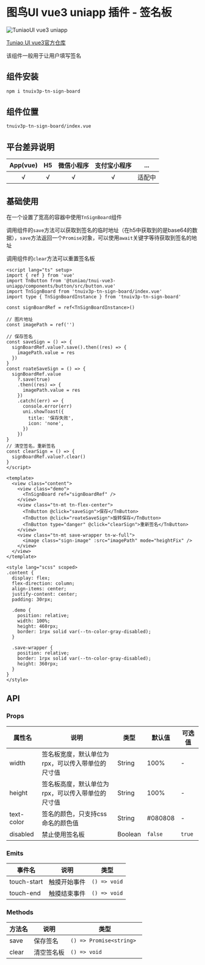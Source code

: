 # 图鸟UI vue3 uniapp 插件 - 签名板

![TuniaoUI vue3 uniapp](https://resource.tuniaokj.com/images/vue3/market/vue3-banner-min.jpg 'TuniaoUI vue3 uniapp')

[Tuniao UI vue3官方仓库](https://github.com/tuniaoTech/tuniaoui-rc-vue3-uniapp)

该组件一般用于让用户填写签名

## 组件安装

```bash
npm i tnuiv3p-tn-sign-board
```

## 组件位置

```bash
tnuiv3p-tn-sign-board/index.vue
```

## 平台差异说明

| App(vue) | H5  | 微信小程序 | 支付宝小程序 |  ...   |
| :------: | :-: | :--------: | :----------: | :----: |
|    √     |  √  |     √      |      √       | 适配中 |

## 基础使用

在一个设置了宽高的容器中使用`TnSignBoard`组件

调用组件的`save`方法可以获取到签名的临时地址（在h5中获取到的是base64的数据），`save`方法返回一个`Promise`对象，可以使用`await`关键字等待获取到签名的地址

调用组件的`clear`方法可以重置签名板

```vue
<script lang="ts" setup>
import { ref } from 'vue'
import TnButton from '@tuniao/tnui-vue3-uniapp/components/button/src/button.vue'
import TnSignBoard from 'tnuiv3p-tn-sign-board/index.vue'
import type { TnSignBoardInstance } from 'tnuiv3p-tn-sign-board'

const signBoardRef = ref<TnSignBoardInstance>()

// 图片地址
const imagePath = ref('')

// 保存签名
const saveSign = () => {
  signBoardRef.value?.save().then((res) => {
    imagePath.value = res
  })
}
const roateSaveSign = () => {
  signBoardRef.value
    ?.save(true)
    .then((res) => {
      imagePath.value = res
    })
    .catch((err) => {
      console.error(err)
      uni.showToast({
        title: '保存失败',
        icon: 'none',
      })
    })
}
// 清空签名，重新签名
const clearSign = () => {
  signBoardRef.value?.clear()
}
</script>

<template>
  <view class="content">
    <view class="demo">
      <TnSignBoard ref="signBoardRef" />
    </view>
    <view class="tn-mt tn-flex-center">
      <TnButton @click="saveSign">保存</TnButton>
      <TnButton @click="roateSaveSign">旋转保存</TnButton>
      <TnButton type="danger" @click="clearSign">重新签名</TnButton>
    </view>
    <view class="tn-mt save-wrapper tn-w-full">
      <image class="sign-image" :src="imagePath" mode="heightFix" />
    </view>
  </view>
</template>

<style lang="scss" scoped>
.content {
  display: flex;
  flex-direction: column;
  align-items: center;
  justify-content: center;
  padding: 30rpx;

  .demo {
    position: relative;
    width: 100%;
    height: 460rpx;
    border: 1rpx solid var(--tn-color-gray-disabled);
  }

  .save-wrapper {
    position: relative;
    border: 1rpx solid var(--tn-color-gray-disabled);
    height: 360rpx;
  }
}
</style>
```

## API

### Props

| 属性名     | 说明                                               | 类型    | 默认值  | 可选值 |
| ---------- | -------------------------------------------------- | ------- | ------- | ------ |
| width      | 签名板宽度，默认单位为 rpx，可以传入带单位的尺寸值 | String  | 100%    | -      |
| height     | 签名板高度，默认单位为 rpx，可以传入带单位的尺寸值 | String  | 100%    | -      |
| text-color | 签名的颜色，只支持css命名的颜色值                  | String  | #080808 | -      |
| disabled   | 禁止使用签名板                                     | Boolean | `false` | `true` |

### Emits

| 事件名      | 说明         | 类型         |
| ----------- | ------------ | ------------ |
| touch-start | 触摸开始事件 | `() => void` |
| touch-end   | 触摸结束事件 | `() => void` |

### Methods

| 方法名 | 说明       | 类型                     |
| ------ | ---------- | ------------------------ |
| save   | 保存签名   | `() => Promise<string> ` |
| clear  | 清空签名板 | `() => void`             |
